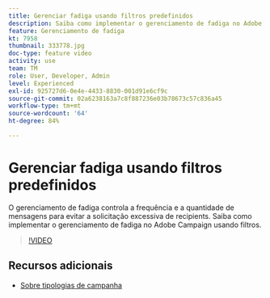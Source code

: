 ```yaml
---
title: Gerenciar fadiga usando filtros predefinidos
description: Saiba como implementar o gerenciamento de fadiga no Adobe Campaign usando filtros.
feature: Gerenciamento de fadiga
kt: 7958
thumbnail: 333778.jpg
doc-type: feature video
activity: use
team: TM
role: User, Developer, Admin
level: Experienced
exl-id: 925727d6-0e4e-4433-8830-001d91e6cf9c
source-git-commit: 02a6238163a7c8f887236e03b78673c57c836a45
workflow-type: tm+mt
source-wordcount: '64'
ht-degree: 84%

---
```


# Gerenciar fadiga usando filtros predefinidos

O gerenciamento de fadiga controla a frequência e a quantidade de mensagens para evitar a solicitação excessiva de recipients.
Saiba como implementar o gerenciamento de fadiga no Adobe Campaign usando filtros.

>[!VIDEO](https://video.tv.adobe.com/v/333778?quality=12)

## Recursos adicionais

* [Sobre tipologias de campanha](https://experienceleague.adobe.com/docs/campaign-classic/using/orchestrating-campaigns/campaign-optimization/about-campaign-typologies.html?lang=pt-BR)
